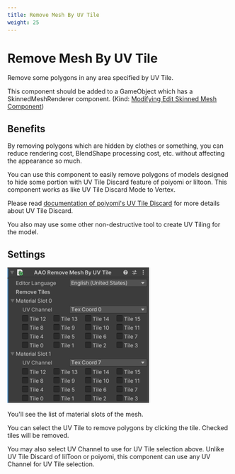```yaml
---
title: Remove Mesh By UV Tile
weight: 25
---
```


# Remove Mesh By UV Tile

Remove some polygons in any area specified by UV Tile.

This component should be added to a GameObject which has a SkinnedMeshRenderer component. (Kind: [Modifying Edit Skinned Mesh Component](../../component-kind/edit-skinned-mesh-components#modifying-component))

## Benefits

By removing polygons which are hidden by clothes or something, you can reduce rendering cost, BlendShape processing cost, etc. without affecting the appearance so much.

You can use this component to easily remove polygons of models designed to hide some portion with UV Tile Discard feature of poiyomi or liltoon.
This component works as like UV Tile Discard Mode to Vertex.

Please read [documentation of poiyomi's UV Tile Discard][UV Tile Discard] for more details about UV Tile Discard.

You also may use some other non-destructive tool to create UV Tiling for the model.

[UV Tile Discard]: https://www.poiyomi.com/special-fx/uv-tile-discard

## Settings

![component.png](component.png)

You'll see the list of material slots of the mesh.

You can select the UV Tile to remove polygons by clicking the tile.
Checked tiles will be removed.

You may also select UV Channel to use for UV Tile selection above.
Unlike UV Tile Discard of lilToon or poiyomi, this component can use any UV Channel for UV Tile selection.

